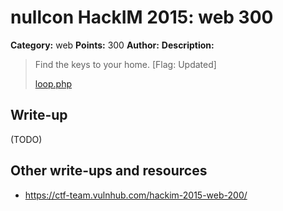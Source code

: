 # nullcon HackIM 2015: web 300

**Category:** web
**Points:** 300
**Author:**
**Description:**

> Find the keys to your home. [Flag: Updated]
>
>	[loop.php](54.165.191.231/loop.php)

## Write-up

(TODO)

## Other write-ups and resources

* <https://ctf-team.vulnhub.com/hackim-2015-web-200/>
